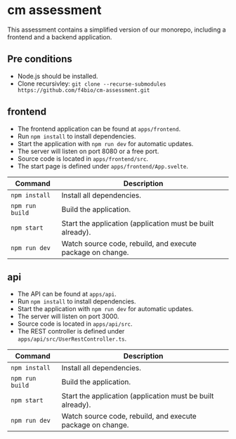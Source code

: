 # cm assessment

This assessment contains a simplified version of our monorepo, including a frontend and a backend application.

## Pre conditions

- Node.js should be installed.
- Clone recursivley: `git clone --recurse-submodules https://github.com/f4bio/cm-assessment.git`

## frontend
- The frontend application can be found at `apps/frontend`.
- Run `npm install` to install dependencies.
- Start the application with `npm run dev` for automatic updates.
- The server will listen on port 8080 or a free port.
- Source code is located in `apps/frontend/src`.
- The start page is defined under `apps/frontend/App.svelte`.

| Command        | Description                                                       |
|----------------|-------------------------------------------------------------------|
| `npm install` | Install all dependencies.                                          |
| `npm run build`   | Build the application.                                         |
| `npm start`   | Start the application (application must be built already).         |
| `npm run dev`     | Watch source code, rebuild, and execute package on change.     |

## api
- The API can be found at `apps/api`.
- Run `npm install` to install dependencies.
- Start the application with `npm run dev` for automatic updates.
- The server will listen on port 3000.
- Source code is located in `apps/api/src`.
- The REST controller is defined under `apps/api/src/UserRestController.ts`.

| Command        | Description                                                       |
|----------------|-------------------------------------------------------------------|
| `npm install` | Install all dependencies.                                          |
| `npm run build`   | Build the application.                                         |
| `npm start`   | Start the application (application must be built already).         |
| `npm run dev`     | Watch source code, rebuild, and execute package on change.     |
